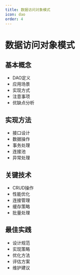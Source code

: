 ```yaml
---
title: 数据访问对象模式
icon: dao
order: 4
---
```


# 数据访问对象模式

## 基本概念
- DAO定义
- 应用场景
- 实现方式
- 注意事项
- 优缺点分析

## 实现方法
- 接口设计
- 数据操作
- 事务处理
- 连接池
- 异常处理

## 关键技术
- CRUD操作
- 性能优化
- 连接管理
- 缓存策略
- 批量处理

## 最佳实践
- 设计规范
- 实现策略
- 优化方法
- 评估方案
- 维护建议
